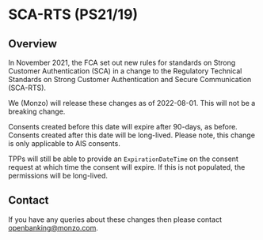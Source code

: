 # SCA-RTS (PS21/19)

## Overview
In November 2021, the FCA set out new rules for standards on Strong Customer Authentication (SCA) in a change to the Regulatory Technical Standards on Strong Customer Authentication and Secure Communication (SCA-RTS).

We (Monzo) will release these changes as of 2022-08-01. This will not be a breaking change.

Consents created before this date will expire after 90-days, as before. Consents created after this date will be long-lived. Please note, this change is only applicable to AIS consents.

TPPs will still be able to provide an `ExpirationDateTime` on the consent request at which time the consent will expire. If this is not populated, the permissions will be long-lived.

## Contact

If you have any queries about these changes then please contact [openbanking@monzo.com](mailto:openbanking@monzo.com).

